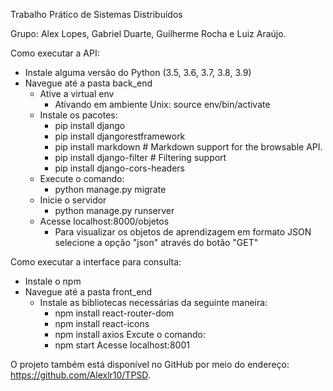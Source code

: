 Trabalho Prático de Sistemas Distribuídos

Grupo: Alex Lopes, Gabriel Duarte, Guilherme Rocha e Luiz Araújo.

Como executar a API:

* Instale alguma versão do Python (3.5, 3.6, 3.7, 3.8, 3.9)
* Navegue até a pasta back_end
    * Ative a virtual env
        * Ativando em ambiente Unix: source env/bin/activate
    * Instale os pacotes:
        * pip install django
        * pip install djangorestframework
        * pip install markdown       # Markdown support for the browsable API.
        * pip install django-filter  # Filtering support
        * pip install django-cors-headers
    * Execute o comando:
        * python manage.py migrate
    * Inicie o servidor
        * python manage.py runserver
    * Acesse localhost:8000/objetos
        * Para visualizar os objetos de aprendizagem em formato JSON selecione a opção "json" através do botão "GET"


Como executar a interface para consulta:

* Instale o npm
* Navegue até a pasta front_end
    * Instale as bibliotecas necessárias da seguinte maneira:
        * npm install react-router-dom
        * npm install react-icons
        * npm install axios
    Excute o comando:
        * npm start
    Acesse localhost:8001
        

O projeto também está disponível no GitHub por meio do endereço: https://github.com/Alexlr10/TPSD.